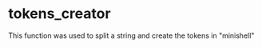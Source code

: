 <h1>tokens_creator</h1>
This function was used to split a string and create the tokens in "minishell"

